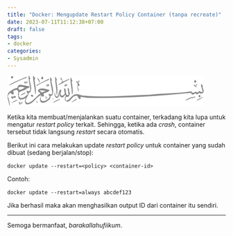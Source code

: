 ```yaml
---
title: "Docker: Mengupdate Restart Policy Container (tanpa recreate)"
date: 2023-07-11T11:12:38+07:00
draft: false
tags:
- docker
categories:
- Sysadmin
---
```


![Bismillah](/images/bismillah-2.png#center)

Ketika kita membuat/menjalankan suatu container, terkadang kita lupa untuk mengatur _restart policy_ terkait. Sehingga, ketika ada _crash_, container tersebut tidak langsung _restart_ secara otomatis.

Berikut ini cara melakukan update _restart policy_ untuk container yang sudah dibuat (sedang berjalan/stop):

    docker update --restart=<policy> <container-id>

Contoh:

    docker update --restart=always abcdef123

Jika berhasil maka akan menghasilkan output ID dari container itu sendiri.

---

Semoga bermanfaat, _barakallahufiikum_.
